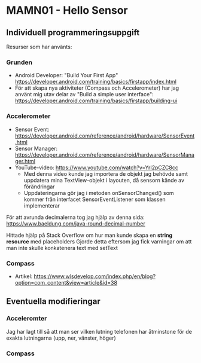 # MAMN01 - Hello Sensor
## Individuell programmeringsuppgift

Resurser som har använts:

### Grunden

- Android Developer: "Build Your First App" https://developer.android.com/training/basics/firstapp/index.html
- För att skapa nya aktiviteter (Compass och Accelerometer) har jag använt mig utav delar av "Build a simple user interface": https://developer.android.com/training/basics/firstapp/building-ui

### Accelerometer
- Sensor Event: https://developer.android.com/reference/android/hardware/SensorEvent.html
- Sensor Manager: https://developer.android.com/reference/android/hardware/SensorManager.html
- YouTube-video: https://www.youtube.com/watch?v=YrI2pCZC8cc
    - Med denna video kunde jag importera de objekt jag behövde samt uppdatera mina
    TextView-objekt i layouten, då sensorn kände av förändringar
    - Uppdateringarna gör jag i metoden onSensorChanged() som kommer från interfacet
    SensorEventListener som klassen implementerar

För att avrunda decimalerna tog jag hjälp av denna sida: https://www.baeldung.com/java-round-decimal-number

Hittade hjälp på Stack Overflow om hur man kunde skapa en **string resource** med placeholders
Gjorde detta eftersom jag fick varningar om att man inte skulle konkatenera text med setText

### Compass
- Artikel: https://www.wlsdevelop.com/index.php/en/blog?option=com_content&view=article&id=38






## Eventuella modifieringar

### Acceleromter

Jag har lagt till så att man ser vilken lutning telefonen har
åtminstone för de exakta lutningarna (upp, ner, vänster, höger)




### Compass